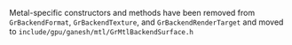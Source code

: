 Metal-specific constructors and methods have been removed from `GrBackendFormat`,
`GrBackendTexture`, and `GrBackendRenderTarget` and moved to
`include/gpu/ganesh/mtl/GrMtlBackendSurface.h`